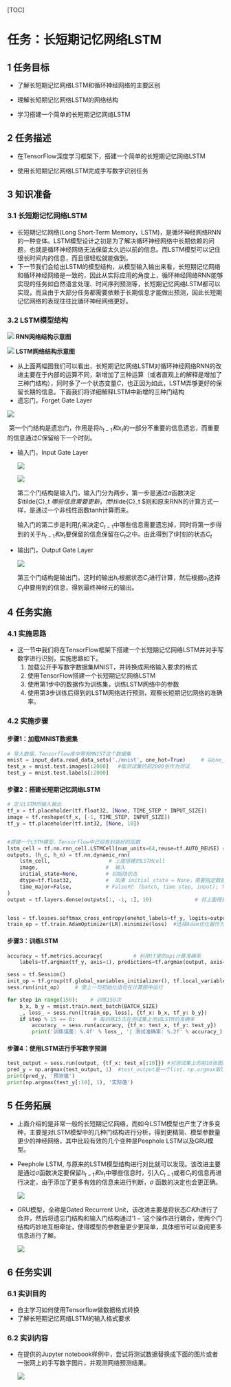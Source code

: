 [TOC]
# 任务：长短期记忆网络LSTM

## 1 任务目标

- 了解长短期记忆网络LSTM和循环神经网络的主要区别

- 理解长短期记忆网络LSTM的网络结构

- 学习搭建一个简单的长短期记忆网络LSTM

  


## 2 任务描述

- 在TensorFlow深度学习框架下，搭建一个简单的长短期记忆网络LSTM

- 使用长短期记忆网络LSTM完成手写数字识别任务

  


## 3 知识准备

### 3.1 长短期记忆网络LSTM

- 长短期记忆网络(Long Short-Term Memory，LSTM)，是循环神经网络RNN的一种变体。LSTM模型设计之初是为了解决循环神经网络中长期依赖的问题，也就是循环神经网络无法保留太久远以前的信息。而LSTM模型可以记住很长时间内的信息，而且很轻松就能做到。
- 下一节我们会给出LSTM的模型结构，从模型输入输出来看，长短期记忆网络和循环神经网络是一致的，因此从实际应用的角度上，循环神经网络RNN能够实现的任务如自然语言处理、时间序列预测等，长短期记忆网络LSTM都可以实现，而且由于大部分任务都需要依赖于长期信息才能做出预测，因此长短期记忆网络的表现往往比循环神经网络更好。



### 3.2 LSTM模型结构

![](./rnn.png)
																				**RNN网络结构示意图**

![](./lstm.png)
																				**LSTM网络结构示意图**

- 从上面两幅图我们可以看出，长短期记忆网络LSTM对循环神经网络RNN的改进主要在于内部的运算不同，新增加了三种运算（或者直观上的解释是增加了三种门结构），同时多了一个状态变量$C$，也正因为如此，LSTM弄够更好的保留长期的信息。下面我们将详细解释LSTM中新增的三种门结构
- 遗忘门，Forget Gate Layer

![](./forget.png)

​		第一个门结构是遗忘门，作用是将$h_{t-1}和x_t$的一部分不重要的信息遗忘，而重要的信息通过$C$保留给下一个时刻。

- 输入门，Input Gate Layer

  ![](./input1.png)

  ![](./input2.png)

  第二个门结构是输入门，输入门分为两步，第一步是通过$\sigma$函数决定$\tilde{C}_t $哪些信息需要更新，而$\tilde{C}_t $则和原来RNN的计算方式一样，是通过一个非线性函数tanh计算而来。

  输入门的第二步是利用$f_t$来决定$C_{t-1}$中哪些信息需要遗忘掉，同时将第一步得到的关于$h_{t-1}和x_t$要保留的信息保留在$C_t$之中。由此得到了t时刻的状态$C_t$

- 输出门，Output Gate Layer

    ![](./output.png)

  第三个门结构是输出门，这时的输出$h_t$根据状态$C_t$进行计算，然后根据$o_t$选择$C_t$中要用到的信息，得到最终神经元的输出。



## 4 任务实施

### 4.1 实施思路

- 这一节中我们将在TensorFlow框架下搭建一个长短期记忆网络LSTM并对手写数字进行识别，实施思路如下。
  1. 加载公开手写数字数据集MNIST，并转换成网络输入要求的格式
  2. 使用TensorFlow搭建一个长短期记忆网络LSTM
  3. 使用第1步中的数据作为训练集，训练LSTM网络中的参数
  5. 使用第3步训练后得到的LSTM网络进行预测，观察长短期记忆网络的准确率。




### 4.2 实施步骤

#### 步骤1：加载MNIST数据集

```python
# 导入数据，Tensorflow库中带有MNIST这个数据集
mnist = input_data.read_data_sets('./mnist', one_hot=True)     # 以one_hot方式编码读入数据集,其中图片中的像素值已经做了归一化处理
test_x = mnist.test.images[:2000]   #取测试集的前2000张作为测试
test_y = mnist.test.labels[:2000]
```



#### 步骤2：搭建长短期记忆网络LSTM

```python
# 定义LSTM的输入输出
tf_x = tf.placeholder(tf.float32, [None, TIME_STEP * INPUT_SIZE])       # 输入的维度是(batch, 784)
image = tf.reshape(tf_x, [-1, TIME_STEP, INPUT_SIZE])                   # 转换成LSTM要求的维度
tf_y = tf.placeholder(tf.int32, [None, 10])                             # 输出维度是(batch,10)


#搭建一个LSTM模型，Tensorflow中已经有封装好的函数
lstm_cell = tf.nn.rnn_cell.LSTMCell(num_units=64,reuse=tf.AUTO_REUSE) #设置LSTM中节点数为64
outputs, (h_c, h_n) = tf.nn.dynamic_rnn(
    lstm_cell,                   # 上面搭建的LSTMcell
    image,                      #  输入
    initial_state=None,         # 初始隐状态
    dtype=tf.float32,           #  如果 initial_state = None，需要指定数据类型
    time_major=False,           # False时: (batch, time step, input); True时: (time step, batch, input)
)
output = tf.layers.dense(outputs[:, -1, :], 10)              # 将上面得到的outputs与十个节点进行全连接，十个节点分布表示0-9


loss = tf.losses.softmax_cross_entropy(onehot_labels=tf_y, logits=output)        # 以交叉熵作为预测的损失函数
train_op = tf.train.AdamOptimizer(LR).minimize(loss)  #选择Adam优化器作为优化方法
```



#### 步骤3：训练LSTM

```python
accuracy = tf.metrics.accuracy(          # 利用tf里的api计算准确率
    labels=tf.argmax(tf_y, axis=1), predictions=tf.argmax(output, axis=1),)[1]

sess = tf.Session()
init_op = tf.group(tf.global_variables_initializer(), tf.local_variables_initializer()) # 初始化所有变量
sess.run(init_op)     # 使上一句初始化语句在计算图中运行

for step in range(150):    # 训练150次
    b_x, b_y = mnist.train.next_batch(BATCH_SIZE)
    _, loss_ = sess.run([train_op, loss], {tf_x: b_x, tf_y: b_y})
    if step % 15 == 0:      # 每训练15次在测试集上测试LSTM的准确率
        accuracy_ = sess.run(accuracy, {tf_x: test_x, tf_y: test_y})
        print('训练误差: %.4f' % loss_, '| 测试准确率: %.2f' % accuracy_)
```




#### 步骤4：使用LSTM进行手写数字预测

```python
test_output = sess.run(output, {tf_x: test_x[:10]}) #对测试集上的前10张图片进行预测
pred_y = np.argmax(test_output, 1)  #test_output是一个list，np.argmax取list中最大数字的下标即预测值。
print(pred_y, '预测值')
print(np.argmax(test_y[:10], 1), '实际值')
```




## 5 任务拓展

- 上面介绍的是非常一般的长短期记忆网络，而如今LSTM模型也产生了许多变种，主要是对LSTM模型中的几种门结构进行分析，得到更精简、模型参数量更少的神经网络，其中比较有效的几个变种是Peephole LSTM以及GRU模型。

- Peephole LSTM, 与原来的LSTM模型结构进行对比就可以发现。该改进主要是通过$\sigma$函数决定要保留$h_{t-1}和x_t$中哪些信息时，引入$C_{t-1}$或者$C_t$的信息再进行决定，由于添加了更多有效的信息来进行判断，$\sigma$ 函数的决定也会更正确。

  ![](./peepholes.png)

- GRU模型，全称是Gated Recurrent Unit，该改进主要是将状态$C和h$进行了合并，然后将遗忘门结构和输入门结构通过$'1-'$这个操作进行耦合，使两个门结构巧妙地互相牵扯，使得模型的参数量更少更简单，具体细节可以查阅更多信息进行了解。

  ![](./GRU.png)

## 6 任务实训

### 6.1 实训目的

- 自主学习如何使用Tensorflow做数据格式转换
- 了解长短期记忆网络LSTM的输入格式要求

### 6.2 实训内容

- 在提供的Jupyter notebook样例中，尝试将测试数据替换成下面的图片或者一张网上的手写数字图片，并观测网络预测结果。

  ![](./9.jpg)


